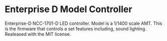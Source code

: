 # Enterprise D  Model Controller
 Enterprise-D NCC-1701-D LED controller.  Model is a 1/1400 scale AMT.  This is the firmware that controls a set features including, sound lighting.  Realeased with the MIT license.

